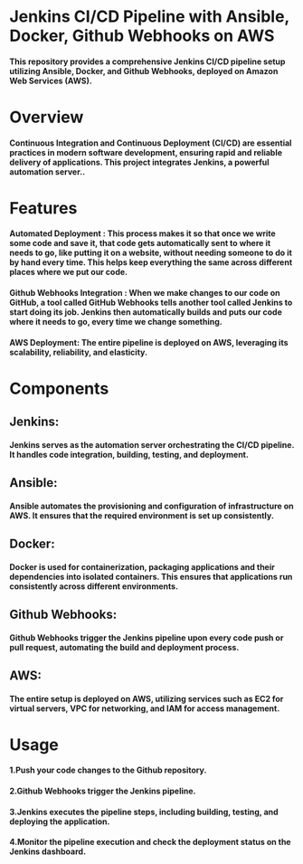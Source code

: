 <h1>Jenkins CI/CD Pipeline with Ansible, Docker, Github Webhooks on AWS</h1>

<h4>This repository provides a comprehensive Jenkins CI/CD pipeline setup utilizing Ansible, Docker, and Github Webhooks, deployed on Amazon Web Services (AWS).</h4>

<h1>Overview</h1>

<h4>Continuous Integration and Continuous Deployment (CI/CD) are essential practices in modern software development, ensuring rapid and reliable delivery of applications. This project integrates Jenkins, a powerful automation server..</h4>

<h1>Features</h1>

<h4>Automated Deployment  :   This process makes it so that once we write some code and save it, that code gets automatically sent to where it needs to go, like putting it on a website, without needing someone to do it by hand every time. This helps keep everything the same across different places where we put our code.

<h4>Github Webhooks Integration   :  When we make changes to our code on GitHub, a tool called GitHub Webhooks tells another tool called Jenkins to start doing its job. Jenkins then automatically builds and puts our code where it needs to go, every time we change something.</h4>

<h4>AWS Deployment: The entire pipeline is deployed on AWS, leveraging its scalability, reliability, and elasticity.</h4>


<h1>Components</h1>

<h2>Jenkins:</h2> 
<h4>Jenkins serves as the automation server orchestrating the CI/CD pipeline. It handles code integration, building, testing, and deployment.</h4>


<h2>Ansible:</h2>
<h4>Ansible automates the provisioning and configuration of infrastructure on AWS. It ensures that the required environment is set up consistently.</h4>


<h2>Docker:</h2> 
<h4>Docker is used for containerization, packaging applications and their dependencies into isolated containers. This ensures that applications run consistently across different environments.</h4>


<h2>Github Webhooks:</h2>
<h4>Github Webhooks trigger the Jenkins pipeline upon every code push or pull request, automating the build and deployment process.</h4>



<h2>AWS:</h2>
<h4>The entire setup is deployed on AWS, utilizing services such as EC2 for virtual servers, VPC for networking, and IAM for access management.</h4>


<h1>Usage</h1>

<h4>1.Push your code changes to the Github repository.</h4>
<h4>2.Github Webhooks trigger the Jenkins pipeline.</h4>
<h4>3.Jenkins executes the pipeline steps, including building, testing, and deploying the application.</h4>
<h4>4.Monitor the pipeline execution and check the deployment status on the Jenkins dashboard.
</h4>
